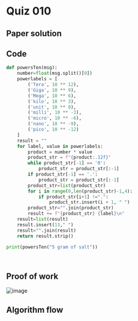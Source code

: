 # Quiz 010

## Paper solution

## Code
```.py
def powersTen(msg):
    number=float(msg.split()[0])
    powerlabels = [
        ('Tera', 10 ** 12),
        ('Giga', 10 ** 9),
        ('Mega', 10 ** 6),
        ('kilo', 10 ** 3),
        ('unit', 10 ** 0),
        ('milli', 10 ** -3),
        ('micro', 10 ** -6),
        ('nano', 10 ** -9),
        ('pico', 10 ** -12)
    ]
    result = ""
    for label, value in powerlabels:
        product = number * value
        product_str = f"{product:.12f}"
        while product_str[-1] == '0':
            product_str = product_str[:-1]
        if product_str[-1] == '.':
            product_str = product_str[:-1]
        product_str=list(product_str)
        for i in range(0,len(product_str)-1,4):
            if product_str[i+1] !=".":
                product_str.insert(i + 1, " ")
        product_str="".join(product_str)
        result += f"{product_str} {label}\n"
    result=list(result)
    result.insert(13," ")
    result="".join(result)
    return result.strip()

print(powersTen("5 gram of salt"))




```

## Proof of work

![image](https://github.com/user-attachments/assets/40ddba88-68e4-4ae8-a2eb-24ff084ca469)

## Algorithm flow




